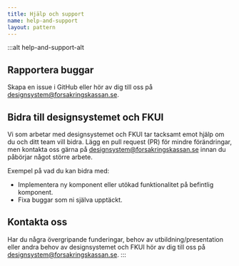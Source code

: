 ```yaml
---
title: Hjälp och support
name: help-and-support
layout: pattern
---
```


:::alt help-and-support-alt

## Rapportera buggar

Skapa en issue i GitHub eller hör av dig till oss på <designsystem@forsakringskassan.se>.

## Bidra till designsystemet och FKUI

Vi som arbetar med designsystemet och FKUI tar tacksamt emot hjälp om du och ditt team vill bidra.
Lägg en pull request (PR) för mindre förändringar, men kontakta oss gärna på <designsystem@forsakringskassan.se> innan du påbörjar något större arbete.

Exempel på vad du kan bidra med:

-   Implementera ny komponent eller utökad funktionalitet på befintlig komponent.
-   Fixa buggar som ni själva upptäckt.

## Kontakta oss

Har du några övergripande funderingar, behov av utbildning/presentation eller andra behov av designsystemet och FKUI hör av dig till oss på <designsystem@forsakringskassan.se>.
:::
